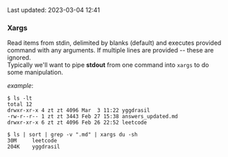 Last updated: 2023-03-04 12:41

### Xargs

Read items from stdin, delimited by blanks (default) and executes provided command with any arguments. If multiple lines are provided -- these are ignored.  
Typically we'll want to pipe **stdout** from one command into `xargs` to do some manipulation.  

_example_:  
```shell
$ ls -lt
total 12
drwxr-xr-x 4 zt zt 4096 Mar  3 11:22 yggdrasil
-rw-r--r-- 1 zt zt 3443 Feb 27 15:38 answers_updated.md
drwxr-xr-x 6 zt zt 4096 Feb 26 22:52 leetcode
```

```shell
$ ls | sort | grep -v ".md" | xargs du -sh
30M	    leetcode
204K	yggdrasil
```
